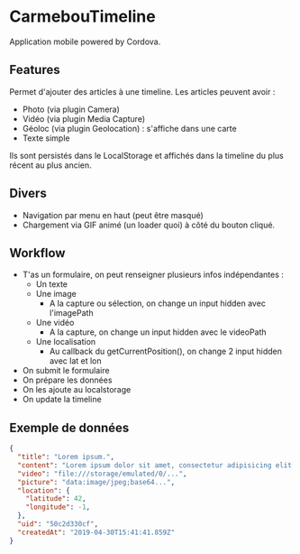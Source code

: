 # CarmebouTimeline

Application mobile powered by Cordova.

## Features

Permet d'ajouter des articles à une timeline.
Les articles peuvent avoir :
- Photo (via plugin Camera)
- Vidéo (via plugin Media Capture)
- Géoloc (via plugin Geolocation) : s'affiche dans une carte
- Texte simple

Ils sont persistés dans le LocalStorage et affichés dans la timeline du plus récent au plus ancien.

## Divers

- Navigation par menu en haut (peut être masqué)
- Chargement via GIF animé (un loader quoi) à côté du bouton cliqué.

## Workflow

- T'as un formulaire, on peut renseigner plusieurs infos indépendantes :
  - Un texte
  - Une image
    - A la capture ou sélection, on change un input hidden avec l'imagePath
  - Une vidéo
    - A la capture, on change un input hidden avec le videoPath
  - Une localisation
    - Au callback du getCurrentPosition(), on change 2 input hidden avec lat et lon
- On submit le formulaire
- On prépare les données
- On les ajoute au localstorage
- On update la timeline

## Exemple de données

```json
{
  "title": "Lorem ipsum.",
  "content": "Lorem ipsum dolor sit amet, consectetur adipisicing elit...",
  "video": "file:///storage/emulated/0/...",
  "picture": "data:image/jpeg;base64...",
  "location": {
    "latitude": 42,
    "longitude": -1,
  },
  "uid": "50c2d330cf",
  "createdAt": "2019-04-30T15:41:41.859Z"
}
```
